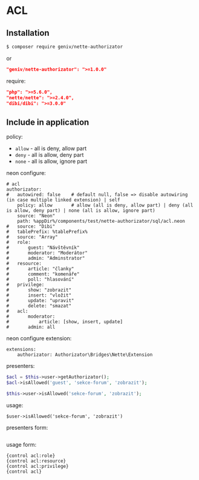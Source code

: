ACL
===

Installation
------------

```sh
$ composer require geniv/nette-authorizator
```
or
```json
"geniv/nette-authorizator": ">=1.0.0"
```

require:
```json
"php": ">=5.6.0",
"nette/nette": ">=2.4.0",
"dibi/dibi": ">=3.0.0"
```

Include in application
----------------------

policy:
- `allow` - all is deny, allow part
- `deny` - all is allow, deny part
- `none` - all is allow, ignore part

neon configure:
```neon
# acl
authorizator:
#   autowired: false    # default null, false => disable autowiring (in case multiple linked extension) | self
	policy: allow		# allow (all is deny, allow part) | deny (all is allow, deny part) | none (all is allow, ignore part)
	source: "Neon"
	path: %appDir%/components/test/nette-authorizator/sql/acl.neon
#	source: "Dibi"
#	tablePrefix: %tablePrefix%
#	source: "Array"
#	role:
#		guest: "Návštěvník"
#		moderator: "Moderátor"
#		admin: "Adminstrator"
#	resource:
#		article: "članky"
#		comment: "komenáře"
#		poll: "hlasování"
#	privilege:
#		show: "zobrazit"
#		insert: "vložit"
#		update: "upravit"
#		delete: "smazat"
#	acl:
#		moderator:
#			article: [show, insert, update]
#		admin: all
```

neon configure extension:
```neon
extensions:
    authorizator: Authorizator\Bridges\Nette\Extension
```

presenters:
```php
$acl = $this->user->getAuthorizator();
$acl->isAllowed('guest', 'sekce-forum', 'zobrazit');

$this->user->isAllowed('sekce-forum', 'zobrazit');
```

usage:
```latte
$user->isAllowed('sekce-forum', 'zobrazit')
```

presenters form:
```php
```

usage form:
```latte
{control acl:role}
{control acl:resource}
{control acl:privilege}
{control acl}
```
